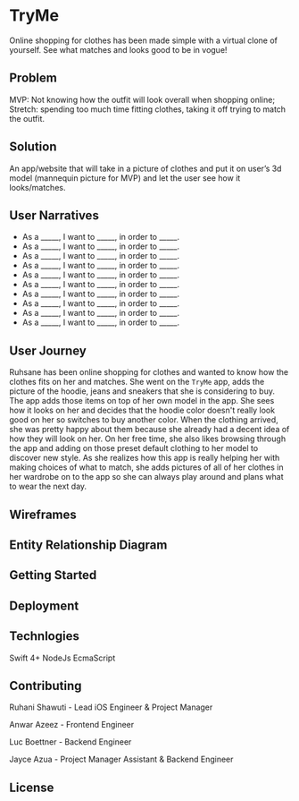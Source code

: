 # TryMe
Online shopping for clothes has been made simple with a virtual clone of yourself. See what matches and looks good to be in vogue! 

## Problem
MVP: Not knowing how the outfit will look overall when shopping online; 
Stretch: spending too much time fitting clothes, taking it off trying to match the outfit.

## Solution
An app/website that will take in a picture of clothes and put it on user’s 3d model (mannequin picture for MVP) and let the user see how it looks/matches.


## User Narratives
 - As a _____, I want to _____, in order to _____.
 - As a _____, I want to _____, in order to _____.
 - As a _____, I want to _____, in order to _____.
 - As a _____, I want to _____, in order to _____.
 - As a _____, I want to _____, in order to _____.
 - As a _____, I want to _____, in order to _____.
 - As a _____, I want to _____, in order to _____.
 - As a _____, I want to _____, in order to _____.
 - As a _____, I want to _____, in order to _____.
 - As a _____, I want to _____, in order to _____.
 
## User Journey
Ruhsane has been online shopping for clothes and wanted to know how the clothes fits on her and matches. She went on the `TryMe` app, adds the picture of the hoodie, jeans and sneakers that she is considering to buy. The app adds those items on top of her own model in the app. She sees how it looks on her and decides that the hoodie color doesn't really look good on her so switches to buy another color. When the clothing arrived, she was pretty happy about them because she already had a decent idea of how they will look on her. On her free time, she also likes browsing through the app and adding on those preset default clothing to her model to discover new style. As she realizes how this app is really helping her with making choices of what to match, she adds pictures of all of her clothes in her wardrobe on to the app so she can always play around and plans what to wear the next day. 

## Wireframes

## Entity Relationship Diagram

## Getting Started

## Deployment

## Technlogies
Swift 4+
NodeJs
EcmaScript

## Contributing

Ruhani Shawuti - Lead iOS Engineer & Project Manager

Anwar Azeez - Frontend Engineer 

Luc Boettner - Backend Engineer 

Jayce Azua - Project Manager Assistant & Backend Engineer

## License

